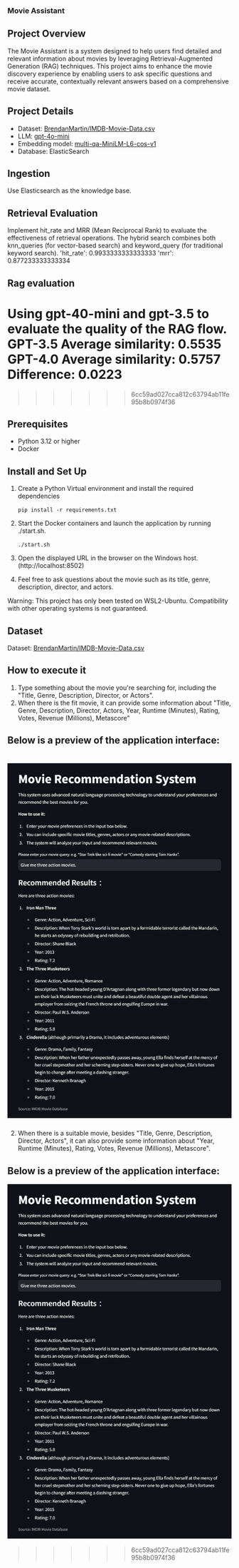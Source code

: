 ### Movie Assistant

## Project Overview
The Movie Assistant is a system designed to help users find detailed and relevant information about movies by leveraging Retrieval-Augmented Generation (RAG) techniques. 
This project aims to enhance the movie discovery experience by enabling users to ask specific questions and receive accurate, contextually relevant answers based on a comprehensive movie dataset.

## Project Details
- Dataset: [BrendanMartin/IMDB-Movie-Data.csv](https://github.com/LearnDataSci/articles/blob/master/Python%20Pandas%20Tutorial%20A%20Complete%20Introduction%20for%20Beginners/IMDB-Movie-Data.csv)
- LLM: [gpt-4o-mini](https://platform.openai.com/docs/models/gpt-4o-mini)
- Embedding model: [multi-qa-MiniLM-L6-cos-v1](https://huggingface.co/sentence-transformers/multi-qa-MiniLM-L6-cos-v1)
- Database: ElasticSearch

## Ingestion
Use Elasticsearch as the knowledge base.

## Retrieval Evaluation
Implement hit_rate and MRR (Mean Reciprocal Rank) to evaluate the effectiveness of retrieval operations. The hybrid search combines both knn_queries (for vector-based search) and keyword_query (for traditional keyword search).
'hit_rate': 0.9933333333333333
'mrr': 0.877233333333334


## Rag evaluation
Using gpt-40-mini and gpt-3.5 to evaluate the quality of the RAG flow.
GPT-3.5 Average similarity: 0.5535
GPT-4.0 Average similarity: 0.5757
Difference: 0.0223
=======
>>>>>>> 6cc59ad027cca812c63794ab11fe95b8b0974f36

## Prerequisites
- Python 3.12 or higher
- Docker

## Install and Set Up

1. Create a Python Virtual environment and install the required dependencies 
    ```
    pip install -r requirements.txt
    ```

2. Start the Docker containers and launch the application by running ./start.sh.
    ```
    ./start.sh
    ```

3. Open the displayed URL in the browser on the Windows host. (http://localhost:8502)

4. Feel free to ask questions about the movie such as its title, genre, description, director, and actors.

Warning: This project has only been tested on WSL2-Ubuntu. Compatibility with other operating systems is not guaranteed.

## Dataset

Dataset: [BrendanMartin/IMDB-Movie-Data.csv](https://github.com/LearnDataSci/articles/blob/master/Python%20Pandas%20Tutorial%20A%20Complete%20Introduction%20for%20Beginners/IMDB-Movie-Data.csv)

## How to execute it
1. Type something about the movie you're searching for, including the "Title, Genre, Description, Director, or Actors".
2. When there is the fit movie, it can provide some information about "Title, Genre, Description, Director, Actors, Year, Runtime (Minutes), Rating, Votes, Revenue (Millions), Metascore"

## Below is a preview of the application interface:
![Preview](Preview.png)
=======
2. When there is a suitable movie, besides "Title, Genre, Description, Director, Actors", it can also provide some information about "Year, Runtime (Minutes), Rating, Votes, Revenue (Millions), Metascore".

## Below is a preview of the application interface:
![Preview](Preview.png)
>>>>>>> 6cc59ad027cca812c63794ab11fe95b8b0974f36
